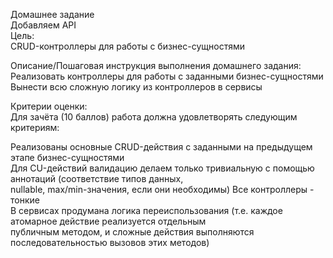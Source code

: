 Домашнее задание \
Добавляем API \
Цель: \
CRUD-контроллеры для работы с бизнес-сущностями

Описание/Пошаговая инструкция выполнения домашнего задания: \
Реализовать контроллеры для работы с заданными бизнес-сущностями \
Вынести всю сложную логику из контроллеров в сервисы

Критерии оценки: \
Для зачёта (10 баллов) работа должна удовлетворять следующим критериям:

Реализованы основные CRUD-действия с заданными на предыдущем этапе бизнес-сущностями \
Для CU-действий валидацию делаем только тривиальную с помощью аннотаций (соответствие типов данных, \
nullable, max/min-значения, если они необходимы)
Все контроллеры - тонкие \
В сервисах продумана логика переиспользования (т.е. каждое атомарное действие реализуется отдельным \
публичным методом, и сложные действия выполняются последовательностью вызовов этих методов)
